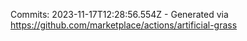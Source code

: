 Commits: 2023-11-17T12:28:56.554Z - Generated via https://github.com/marketplace/actions/artificial-grass
<br>
